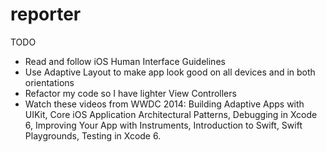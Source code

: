 # reporter

TODO
* Read and follow iOS Human Interface Guidelines
* Use Adaptive Layout to make app look good on all devices and in both orientations 
* Refactor my code so I have lighter View Controllers 
* Watch these videos from WWDC 2014: Building Adaptive Apps with UIKit, Core iOS Application Architectural Patterns, Debugging in Xcode 6, Improving Your App with Instruments, Introduction to Swift, Swift Playgrounds, Testing in Xcode 6. 

